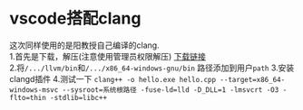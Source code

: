 # vscode搭配clang

这次同样使用的是阳教授自己编译的clang.   
1.首先是下载，解压(注意使用管理员权限解压)
[下载链接](https://github.com/trcrsired/llvm-releases)   
2.将`/.../llvm/bin`和`/.../x86_64-windows-gnu/bin` 路径添加到用户`path`
3.安装clangd插件
4.测试一下
`clang++ -o hello.exe hello.cpp --target=x86_64-windows-msvc --sysroot=系统根路径 -fuse-ld=lld -D_DLL=1 -lmsvcrt -O3 -flto=thin
-stdlib=libc++`
